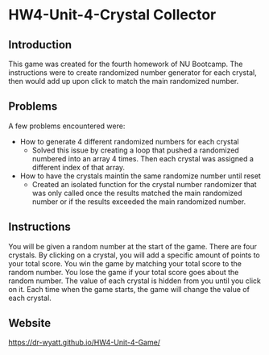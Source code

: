 # HW4-Unit-4-Crystal Collector

## Introduction
This game was created for the fourth homework of NU Bootcamp. The instructions were to create randomized number generator for each crystal, then would add up upon click to match the main randomized number.

## Problems
A few problems encountered were:
* How to generate 4 different randomized numbers for each crystal
    * Solved this issue by creating a loop that pushed a randomized numbered into an array 4 times. Then each crystal was assigned a different index of that array.
* How to have the crystals maintin the same randomize number until reset
    * Created an isolated function for the crystal number randomizer that was only called once the results matched the main randomized number or if the results exceeded the main randomized number.



## Instructions
You will be given a random number at the start of the game.
There are four crystals. By clicking on a crystal, you will add a specific amount of points to your total score.
You win the game by matching your total score to the random number. You lose the game if your total score goes about the random number.
The value of each crystal is hidden from you until you click on it.
Each time when the game starts, the game will change the value of each crystal.

## Website
https://dr-wyatt.github.io/HW4-Unit-4-Game/

